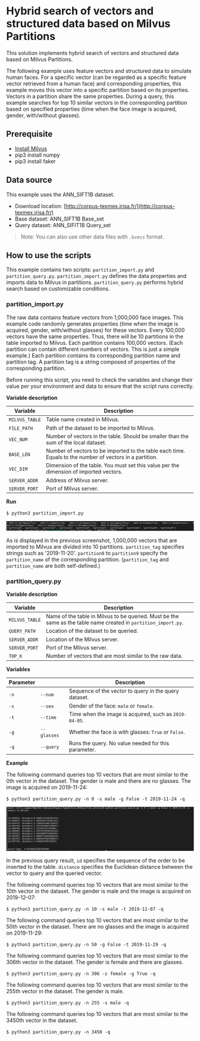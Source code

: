 # Hybrid search of vectors and structured data based on Milvus Partitions

This solution implements hybrid search of vectors and structured data based on Milvus Partitions.

The following example uses feature vectors and structured data to simulate human faces. For a specific vector (can be regarded as a specific feature vector retrieved from a human face) and corresponding properties, this example moves this vector into a specific partition based on its properties. Vectors in a partition share the same properties. During a query, this example searches for top 10 similar vectors in the corresponding partition based on specified properties (time when the face image is acquired, gender, with/without glasses).

## Prerequisite

- [Install Milvus](https://www.milvus.io/docs/v0.10.0/guides/get_started/install_milvus/install_milvus.md)
- pip3 install numpy
- pip3 install faker

## Data source

This example uses the ANN_SIFT1B dataset.

- Download location: [http://corpus-texmex.irisa.fr/](http://corpus-texmex.irisa.fr/)
- Base dataset: ANN_SIFT1B Base_set
- Query dataset: ANN_SIFIT1B Query_set

> Note: You can also use other data files with `.bvecs` format.

## How to use the scripts

This example contains two scripts: `partition_import.py` and `partition_query.py`. `partition_import.py` defines the data properties and imports data to Milvus in partitions. `partition_query.py` performs hybrid search based on customizable conditions.

### partition_import.py

The raw data contains feature vectors from 1,000,000 face images. This example code randomly generates properties (time when the image is acquired, gender, with/without glasses) for these vectors. Every 100,000 vectors have the same properties. Thus, there will be 10 partitions in the table imported to Milvus. Each partition contains 100,000 vectors. (Each partition can contain different numbers of vectors. This is just a simple example.) Each partition contains its corresponding partition name and partition tag. A partition tag is a string composed of properties of the corresponding partition.

Before running this script, you need to check the variables and change their value per your environment and data to ensure that the script runs correctly.

**Variable description**

| Variable         | Description                                           |
| -------------- | ---------------------------------------------- |
| `MILVUS_TABLE` | Table name created in Milvus.              |
| `FILE_PATH`    | Path of the dataset to be imported to Milvus.            |
| `VEC_NUM`      | Number of vectors in the table. Should be smaller than the sum of the local dataset.  |
| `BASE_LEN`     | Number of vectors to be imported to the table each time. Equals to the number of vectors in a partition.  |
| `VEC_DIM`      | Dimension of the table. You must set this value per the dimension of imported vectors.|
| `SERVER_ADDR`  | Address of Milvus server.                   |
| `SERVER_PORT`  | Port of Milvus server.                       |

**Run**

```shell
$ python3 partition_import.py
```

![import](pic/import.PNG)

As is displayed in the previous screenshot, 1,000,000 vectors that are imported to Milvus are divided into 10 partitions. `partition_tag` specifies strings such as '2019-11-20'. `partition0` to `partition9` specify the `partition_name` of the corresponding partition. (`partition_tag` and `partition_name` are both self-defined.)

### partition_query.py

**Variable description**

| Variable         | Description                                                         |
| -------------- | ------------------------------------------------------------ |
| `MILVUS_TABLE` | Name of the table in Milvus to be queried. Must be the same as the table name created in `partition_import.py`. |
| `QUERY_PATH`   | Location of the dataset to be queried.                               |
| `SERVER_ADDR`  | Location of the Milvus server.                                    |
| `SERVER_PORT`  | Port of the Milvus server.                                        |
| `TOP_K`        | Number of vectors that are most similar to the raw data.               |

**Variables**

| Parameter |             | Description                                      |
| ---- | ----------- | ----------------------------------------- |
| `-n` | `--num`     | Sequence of the vector to query in the query dataset.   |
| `-s` | `--sex`     | Gender of the face: `male` or `female`.|
| `-t` | `--time`    | Time when the image is acquired, such as `2019-04-05`. |
| `-g` | `--glasses` | Whether the face is with glasses: `True` or `False`.|
| `-q` | `--query`   | Runs the query. No value needed for this parameter.                       |

**Example**

The following command queries top 10 vectors that are most similar to the 0th vector in the dataset. The gender is male and there are no glasses. The image is acquired on 2019-11-24:

```shell
$ python3 partition_query.py -n 0 -s male -g False -t 2019-11-24 -q
```

![search](pic/search.PNG)

In the previous query result, `id` specifies the sequence of the order to be inserted to the table. `distance` specifies the Euclidean distance between the vector to query and the queried vector.

The following command queries top 10 vectors that are most similar to the 10th vector in the dataset. The gender is male and the image is acquired on 2019-12-07:

```shell
$ python3 partition_query.py -n 10 -s male -t 2019-12-07 -q
```

The following command queries top 10 vectors that are most similar to the 50th vector in the dataset. There are no glasses and the image is acquired on 2019-11-29:

```shell
$ python3 partition_query.py -n 50 -g False -t 2019-11-29 -q
```

The following command queries top 10 vectors that are most similar to the 306th vector in the dataset. The gender is female and there are glasses.

```shell
$ python3 partition_query.py -n 306 -s female -g True -q
```

The following command queries top 10 vectors that are most similar to the 255th vector in the dataset. The gender is male.

```shell
$ python3 partition_query.py -n 255 -s male -q
```
The following command queries top 10 vectors that are most similar to the 3450th vector in the dataset.

```shell
$ python3 partition_query.py -n 3450 -q
```


